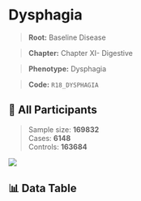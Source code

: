 # Dysphagia

> **Root:** Baseline Disease  

> **Chapter:** Chapter XI- Digestive  

> **Phenotype:** Dysphagia  

> **Code:** `R18_DYSPHAGIA`

## 🧪 All Participants  
> Sample size: **169832**  
> Cases: **6148**  
> Controls: **163684**
<img src="/Sensitive/Figures/ALL/Incidence/R18_DYSPHAGIA.png"/>

## 📊 Data Table
<CsvTableMRF src="/Sensitive/Data/ALL/Incidence/COX_R18_DYSPHAGIA.csv"/>

